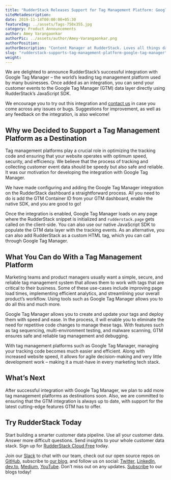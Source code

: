 ```yaml
---
title: "RudderStack Releases Support for Tag Management Platform: Google Tag Manager"
siteMetadescription:
date: 2019-11-14T00:00:00+05:30
featureImg: ../assets/Tags-750x355.jpg
category: Product Announcements
author: Amey Varangaonkar
authorPic: ../assets/author/Amey-Varangaonkar.png
authorPosition: 
authorDescription: "Content Manager at RudderStack. Loves all things data. Manchester United, music, and sci-fi fan, among other things."
slug: "rudderstack-supports-tag-management-platform-google-tag-manager"
weight: 
---
```

We are delighted to announce RudderStack’s successful integration with Google Tag Manager – the world’s leading tag management platform used by many businesses. Once added as an integration, you can send your customer events to the Google Tag Manager (GTM) data layer directly using RudderStack’s JavaScript SDK.

We encourage you to try out this integration and [contact us](https://sso.secureserver.net/?realm=pass&app=ox&saas=0&region=am2) in case you come across any issues or bugs. Suggestions for improvement, as well as any feedback on the integration, is also welcome!  

**Why we Decided to Support a Tag Management Platform as a Destination**
------------------------------------------------------------------------

Tag management platforms play a crucial role in optimizing the tracking code and ensuring that your website operates with optimum speed, security, and efficiency. We believe that the process of tracking and collecting customer event data should be speedy but also safe and reliable. It was our motivation for developing the integration with Google Tag Manager.  

We have made configuring and adding the Google Tag Manager integration on the RudderStack dashboard a straightforward process. All you need to do is add the GTM Container ID from your GTM dashboard, enable the native SDK, and you are good to go! 

Once the integration is enabled, Google Tag Manager loads on any page where the RudderStack snippet is initialized and `rudderstack.page` gets called on the client-side. You can also use our native JavaScript SDK to populate the GTM data layer with the tracking events. As an alternative, you can also add RudderStack as a custom HTML tag, which you can call through Google Tag Manager.   

**What You Can do With a Tag Management Platform**
--------------------------------------------------

Marketing teams and product managers usually want a simple, secure, and reliable tag management system that allows them to work with tags that are critical to their business. Some of these use-cases include improving page load times, implementing efficient analytics, and streamlining your overall product’s workflow. Using tools such as Google Tag Manager allows you to do all this and much more. 

Google Tag Manager allows you to create and update your tags and deploy them with speed and ease. In the process, it will enable you to eliminate the need for repetitive code changes to manage these tags. With features such as tag sequencing, multi-environment testing, and malware scanning, GTM ensures safe and reliable tag management and debugging. 

With tag management platforms such as Google Tag Manager, managing your tracking code becomes much easier and efficient. Along with increased website speed, it allows for agile decision-making and very little development work – making it a must-have in every marketing tech stack.  

**What’s Next**
---------------

After successful integration with Google Tag Manager, we plan to add more tag management platforms as destinations soon. Also, we are committed to ensuring that the GTM integration is always up to date, with support for the latest cutting-edge features GTM has to offer.  

## Try RudderStack Today

Start building a smarter customer data pipeline. Use all your customer data. Answer more difficult questions. Send insights to your whole customer data stack. Sign up for [RudderStack Cloud Free](https://app.rudderlabs.com/signup?type=freetrial) today.

Join our [Slack](https://resources.rudderstack.com/join-rudderstack-slack) to chat with our team, check out our open source repos on [GitHub](https://github.com/rudderlabs), subscribe to [our blog](https://rudderstack.com/blog/), and follow us on social: [Twitter](https://twitter.com/RudderStack), [LinkedIn](https://www.linkedin.com/company/rudderlabs/), [dev.to](https://dev.to/rudderstack), [Medium](https://rudderstack.medium.com/), [YouTube](https://www.youtube.com/channel/UCgV-B77bV_-LOmKYHw8jvBw). Don’t miss out on any updates. [Subscribe](https://rudderstack.com/blog/) to our blogs today!